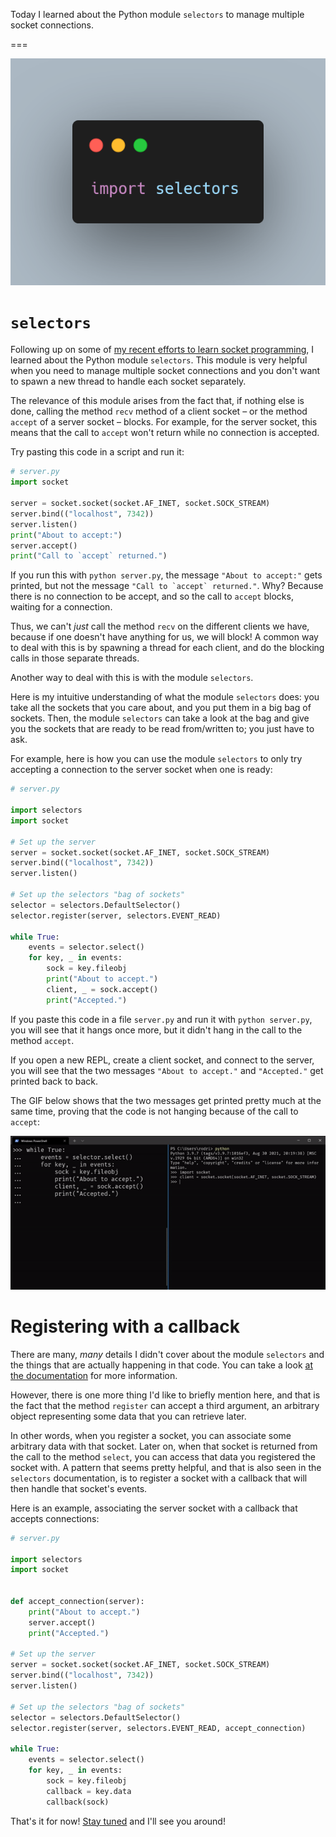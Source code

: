 Today I learned about the Python module `selectors` to manage multiple socket connections.

===

![The Python import statement that allows us to use the Python module `selectors`.](thumbnail.png)


# `selectors`

Following up on some of [my recent efforts to learn socket programming][sockets-for-dummies],
I learned about the Python module `selectors`.
This module is very helpful when you need to manage multiple socket connections
and you don't want to spawn a new thread to handle each socket separately.

The relevance of this module arises from the fact that, if nothing else is done,
calling the method `recv` method of a client socket – or the method `accept` of a server socket – blocks.
For example, for the server socket, this means that the call to `accept` won't return while no connection is accepted.

Try pasting this code in a script and run it:

```py
# server.py
import socket

server = socket.socket(socket.AF_INET, socket.SOCK_STREAM)
server.bind(("localhost", 7342))
server.listen()
print("About to accept:")
server.accept()
print("Call to `accept` returned.")
```

If you run this with `python server.py`, the message `"About to accept:"` gets printed,
but not the message ``"Call to `accept` returned."``.
Why?
Because there is no connection to be accept, and so the call to `accept` blocks,
waiting for a connection.

Thus, we can't _just_ call the method `recv` on the different clients we have,
because if one doesn't have anything for us, we will block!
A common way to deal with this is by spawning a thread for each client,
and do the blocking calls in those separate threads.

Another way to deal with this is with the module `selectors`.

Here is my intuitive understanding of what the module `selectors` does:
you take all the sockets that you care about, and you put them in a big bag of sockets.
Then, the module `selectors` can take a look at the bag and give you the sockets
that are ready to be read from/written to; you just have to ask.

For example, here is how you can use the module `selectors` to only
try accepting a connection to the server socket when one is ready:

```py
# server.py

import selectors
import socket

# Set up the server
server = socket.socket(socket.AF_INET, socket.SOCK_STREAM)
server.bind(("localhost", 7342))
server.listen()

# Set up the selectors "bag of sockets"
selector = selectors.DefaultSelector()
selector.register(server, selectors.EVENT_READ)

while True:
    events = selector.select()
    for key, _ in events:
        sock = key.fileobj
        print("About to accept.")
        client, _ = sock.accept()
        print("Accepted.")
```

If you paste this code in a file `server.py` and run it with `python server.py`,
you will see that it hangs once more, but it didn't hang in the call to the method `accept`.

If you open a new REPL, create a client socket, and connect to the server,
you will see that the two messages `"About to accept."` and `"Accepted."` get printed back to back.

The GIF below shows that the two messages get printed pretty much at the same time,
proving that the code is not hanging because of the call to `accept`:

![GIF that proves that the Python module `selectors` allows multiplexing between sockets.](_selectors_accept_doesnt_block.gif)


# Registering with a callback

There are many, _many_ details I didn't cover about the module `selectors` and the things that are actually happening in that code.
You can take a look [at the documentation][selectors-docs] for more information.

However, there is one more thing I'd like to briefly mention here,
and that is the fact that the method `register` can accept a third argument,
an arbitrary object representing some data that you can retrieve later.

In other words, when you register a socket,
you can associate some arbitrary data with that socket.
Later on, when that socket is returned from the call to the method `select`,
you can access that data you registered the socket with.
A pattern that seems pretty helpful, and that is also seen in the `selectors` documentation,
is to register a socket with a callback that will then handle that socket's events.

Here is an example, associating the server socket with a callback that accepts connections:

```py
# server.py

import selectors
import socket


def accept_connection(server):
    print("About to accept.")
    server.accept()
    print("Accepted.")

# Set up the server
server = socket.socket(socket.AF_INET, socket.SOCK_STREAM)
server.bind(("localhost", 7342))
server.listen()

# Set up the selectors "bag of sockets"
selector = selectors.DefaultSelector()
selector.register(server, selectors.EVENT_READ, accept_connection)

while True:
    events = selector.select()
    for key, _ in events:
        sock = key.fileobj
        callback = key.data
        callback(sock)
```


That's it for now! [Stay tuned][subscribe] and I'll see you around!

[subscribe]: /subscribe
[sockets-for-dummies]: /blog/sockets-for-dummies
[selectors-docs]: https://docs.python.org/3/library/selectors
